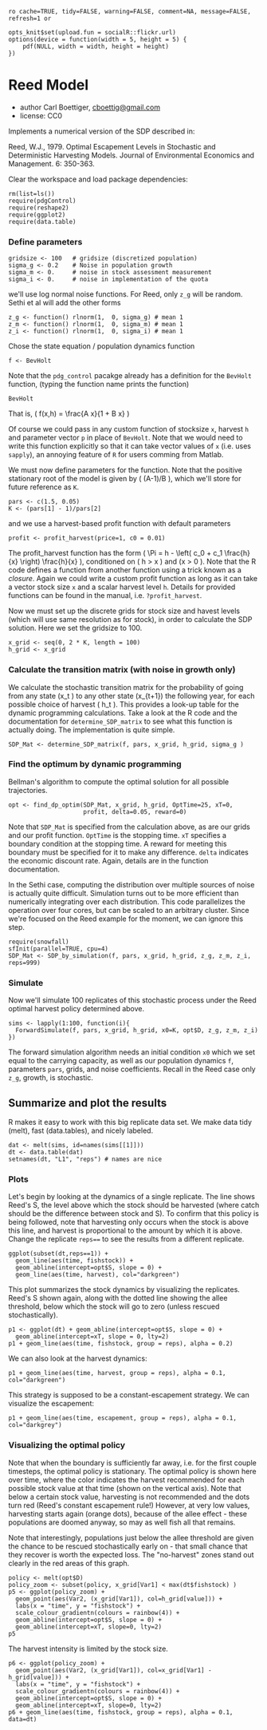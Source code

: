 `ro cache=TRUE, tidy=FALSE, warning=FALSE, comment=NA, message=FALSE, refresh=1 or`

``` {r  echo=FALSE }
opts_knit$set(upload.fun = socialR::flickr.url)
options(device = function(width = 5, height = 5) {
    pdf(NULL, width = width, height = height)
})
````

# Reed Model
 * author Carl Boettiger, <cboettig@gmail.com>
 * license: CC0

 Implements a numerical version of the SDP described in:

   Reed, W.J., 1979. Optimal Escapement Levels in Stochastic
   and Deterministic Harvesting Models. Journal of Environmental 
   Economics and Management. 6: 350-363.


Clear the workspace and load package dependencies: 
``` {r  setup, echo=FALSE}
rm(list=ls())   
require(pdgControl)
require(reshape2)
require(ggplot2)
require(data.table)
````


### Define parameters 

``` {r }
gridsize <- 100   # gridsize (discretized population)
sigma_g <- 0.2    # Noise in population growth
sigma_m <- 0.     # noise in stock assessment measurement
sigma_i <- 0.     # noise in implementation of the quota
````

we'll use log normal noise functions. 
For Reed, only `z_g` will be random.
Sethi et al will add the other forms

``` {r  noise_dists}
z_g <- function() rlnorm(1,  0, sigma_g) # mean 1
z_m <- function() rlnorm(1,  0, sigma_m) # mean 1
z_i <- function() rlnorm(1,  0, sigma_i) # mean 1
````


Chose the state equation / population dynamics function

``` {r }
f <- BevHolt
````

Note that the `pdg_control` pacakge already has a definition for the `BevHolt` function, (typing the function name prints the function)

``` {r }
BevHolt
````

That is, \( f(x,h) = \frac{A x}{1 + B x} \)

Of course we could pass in any custom function of stocksize `x`, harvest `h` and parameter vector `p` in place of `BevHolt`.  Note that we would need to write this function explicitly so that it can take vector values of `x` (i.e. uses `sapply`), an annoying feature of `R` for users comming from Matlab.  


We must now define parameters for the function.  Note that the positive stationary root of the model is given by \( (A-1)/B \), which we'll store for future reference as `K`.  

``` {r }
pars <- c(1.5, 0.05)
K <- (pars[1] - 1)/pars[2]
````



and we use a harvest-based profit function with default parameters

``` {r  profit}
profit <- profit_harvest(price=1, c0 = 0.01) 
````

The profit_harvest function has the form \( \Pi = h - \left( c_0  + c_1 \frac{h}{x} \right) \frac{h}{x} \), conditioned on \( h > x \) and \(x > 0 \).  Note that the R code defines a function from another function using a trick known as a _closure_.  Again we could write a custom profit function as long as it can take a vector stock size `x` and a scalar harvest level `h`.  Details for provided functions can be found in the manual, i.e. `?profit_harvest`. 


Now we must set up the discrete grids for stock size and havest levels (which will use same resolution as for stock), in order to calculate the SDP solution.   Here we set the gridsize to 100.  

``` {r  grid}
x_grid <- seq(0, 2 * K, length = 100)  
h_grid <- x_grid  
````


### Calculate the transition matrix (with noise in growth only)      
We calculate the stochastic transition matrix for the probability of going from any state \(x_t \) to any other state \(x_{t+1}\) the following year, for each possible choice of harvest \( h_t \).  This provides a look-up table for the dynamic programming calculations.  Take a look at the R code and the documentation for `determine_SDP_matrix` to see what this function is actually doing.  The implementation is quite simple.   

``` {r  SDP_Mat}
SDP_Mat <- determine_SDP_matrix(f, pars, x_grid, h_grid, sigma_g )
````


### Find the optimum by dynamic programming

Bellman's algorithm to compute the optimal solution for all possible trajectories.

``` {r  find_dp_opt }
opt <- find_dp_optim(SDP_Mat, x_grid, h_grid, OptTime=25, xT=0, 
                     profit, delta=0.05, reward=0)
````

Note that `SDP_Mat` is specified from the calculation above, as are our grids and our profit function. `OptTime` is the stopping time.  `xT` specifies a boundary condition at the stopping time. A reward for meeting this boundary must be specified for it to make any difference.  `delta` indicates the economic discount rate. Again, details are in the function documentation.   


In the Sethi case, computing the distribution over multiple sources of noise is actually quite difficult.  Simulation turns out to be more efficient than numerically integrating over each distribution.  This code parallelizes the operation over four cores, but can be scaled to an arbitrary cluster. Since we're focused on the Reed example for the moment, we can ignore this step.   

``` {r  parallel, eval=FALSE, include=FALSE}
require(snowfall) 
sfInit(parallel=TRUE, cpu=4)
SDP_Mat <- SDP_by_simulation(f, pars, x_grid, h_grid, z_g, z_m, z_i, reps=999)
````

### Simulate 
Now we'll simulate 100 replicates of this stochastic process under the Reed optimal harvest policy determined above.

``` {r  simulate }
sims <- lapply(1:100, function(i){
  ForwardSimulate(f, pars, x_grid, h_grid, x0=K, opt$D, z_g, z_m, z_i)
})
````

The forward simulation algorithm needs an initial condition `x0` which we set equal to the carrying capacity, as well as our population dynamics `f`, parameters `pars`, grids, and noise coefficients.  Recall in the Reed case only `z_g`, growth, is stochastic.  


## Summarize and plot the results                                                   

R makes it easy to work with this big replicate data set.  We make data tidy (melt), fast (data.tables), and nicely labeled.

``` {r  tidy}
dat <- melt(sims, id=names(sims[[1]]))  
dt <- data.table(dat)
setnames(dt, "L1", "reps") # names are nice
````

### Plots 

Let's begin by looking at the dynamics of a single replicate. The line shows Reed's S, the level above which the stock should be harvested (where catch should be the difference between stock and S).  To confirm that this policy is being followed, note that harvesting only occurs when the stock is above this line, and harvest is proportional to the amount by which it is above.  Change the replicate `reps==` to see the results from a different replicate.  

``` {r  p0}
ggplot(subset(dt,reps==1)) +
  geom_line(aes(time, fishstock)) +
  geom_abline(intercept=opt$S, slope = 0) +
  geom_line(aes(time, harvest), col="darkgreen") 
````


This plot summarizes the stock dynamics by visualizing the replicates. Reed's S shown again, along with the dotted line showing the allee threshold, below which the stock will go to zero (unless rescued stochastically). 

``` {r  p1}
p1 <- ggplot(dt) + geom_abline(intercept=opt$S, slope = 0) + 
  geom_abline(intercept=xT, slope = 0, lty=2) 
p1 + geom_line(aes(time, fishstock, group = reps), alpha = 0.2)
````

We can also look at the harvest dynamics:

``` {r  p2}
p1 + geom_line(aes(time, harvest, group = reps), alpha = 0.1, col="darkgreen")
````

This strategy is supposed to be a constant-escapement strategy. We can visualize the escapement: 

``` {r  p3}
p1 + geom_line(aes(time, escapement, group = reps), alpha = 0.1, col="darkgrey")
````





### Visualizing the optimal policy
Note that when the boundary is sufficiently far away, i.e. for the first couple timesteps, the optimal policy is stationary.  The optimal policy is shown here over time, where the color indicates the harvest recommended for each possible stock value at that time (shown on the vertical axis).  Note that below a certain stock value, harvesting is not recommended and the dots turn red (Reed's constant escapement rule!)  However, at very low values, harvesting starts again (orange dots), because of the allee effect - these populations are doomed anyway, so may as well fish all that remains.

Note that interestingly, populations just below the allee threshold are given the chance to be rescued stochastically early on - that small chance that they recover is worth the expected loss.  The "no-harvest" zones stand out clearly in the red areas of this graph.

``` {r  policy, fig.width=9}
policy <- melt(opt$D)
policy_zoom <- subset(policy, x_grid[Var1] < max(dt$fishstock) )
p5 <- ggplot(policy_zoom) + 
  geom_point(aes(Var2, (x_grid[Var1]), col=h_grid[value])) + 
  labs(x = "time", y = "fishstock") +
  scale_colour_gradientn(colours = rainbow(4)) +
  geom_abline(intercept=opt$S, slope = 0) +
  geom_abline(intercept=xT, slope=0, lty=2)
p5
````

The harvest intensity is limited by the stock size.


``` {r  policy2, fig.width=10}
p6 <- ggplot(policy_zoom) + 
  geom_point(aes(Var2, (x_grid[Var1]), col=x_grid[Var1] - h_grid[value])) + 
  labs(x = "time", y = "fishstock") +
  scale_colour_gradientn(colours = rainbow(4)) +
  geom_abline(intercept=opt$S, slope = 0) +
  geom_abline(intercept=xT, slope=0, lty=2)
p6 + geom_line(aes(time, fishstock, group = reps), alpha = 0.1, data=dt)
````

